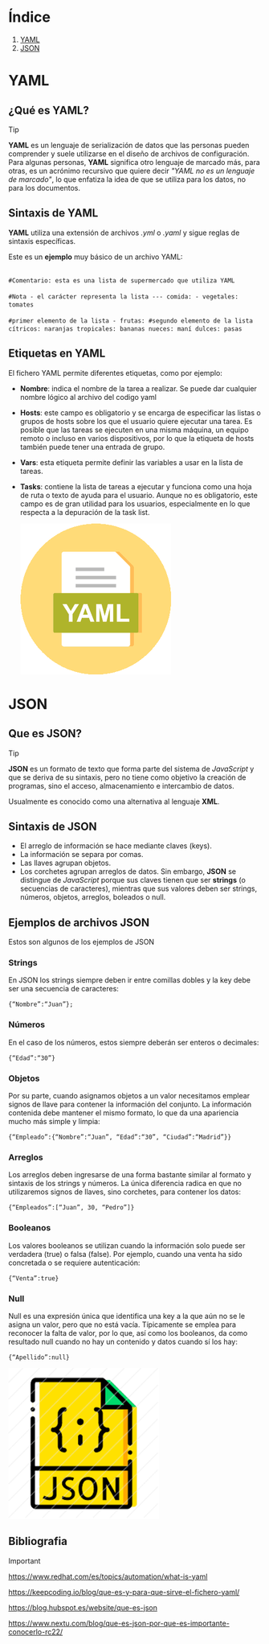 # Índice   
1. [YAML](#id1)
2. [JSON](#id2)


# YAML<a name="id1"></a>

## ¿Qué es YAML?
>[!Tip]
>
>**YAML** es un lenguaje de serialización de datos que las personas pueden comprender y suele utilizarse en el diseño de archivos de configuración. Para algunas personas, **YAML** significa otro lenguaje de marcado más, 
>para otras, es un acrónimo recursivo que quiere decir _"YAML no es un lenguaje de marcado"_, lo que enfatiza la idea de que se utiliza para los datos, no para los documentos. 



## Sintaxis de YAML

**YAML** utiliza una extensión de archivos *.yml* o *.yaml* y sigue reglas de sintaxis específicas. 

Este es un **ejemplo** muy básico de un archivo YAML:
```

#Comentario: esta es una lista de supermercado que utiliza YAML 
 
#Nota - el carácter representa la lista --- comida: - vegetales: tomates 
 
#primer elemento de la lista - frutas: #segundo elemento de la lista cítricos: naranjas tropicales: bananas nueces: maní dulces: pasas
  ```

## Etiquetas en YAML
El fichero YAML permite diferentes etiquetas, como por ejemplo:

+ **Nombre**: indica el nombre de la tarea a realizar. Se puede dar cualquier nombre lógico al archivo del codigo yaml
+ **Hosts**: este campo es obligatorio y se encarga de especificar las listas o grupos de hosts sobre los que el usuario quiere ejecutar una tarea. Es posible que las tareas se ejecuten en una misma máquina, un equipo remoto o incluso en varios dispositivos, por lo que la etiqueta de hosts también puede tener una entrada de grupo.
+ **Vars**: esta etiqueta permite definir las variables a usar en la lista de tareas.
+ **Tasks**: contiene la lista de tareas a ejecutar y funciona como una hoja de ruta o texto de ayuda para el usuario. Aunque no es obligatorio, este campo es de gran utilidad para los usuarios, especialmente en lo que respecta a la depuración de la task list.

  ![Image yaml](https://github.com/MarcRoviraP/InfoYamlJson/blob/main/img/yaml.png)

# JSON<a name="id2"></a>
## Que es JSON?
>[!Tip]
>**JSON** es un formato de texto que forma parte del sistema de *JavaScript* y que se deriva de su sintaxis, pero no tiene como objetivo la creación de programas, sino el acceso, almacenamiento e intercambio de datos.
>
>Usualmente es conocido como una alternativa al lenguaje **XML**.

## Sintaxis de JSON
+ El arreglo de información se hace mediante claves (keys).
+ La información se separa por comas.
+ Las llaves agrupan objetos.
+ Los corchetes agrupan arreglos de datos.
Sin embargo, **JSON** se distingue de *JavaScript* porque sus claves tienen que ser **strings** (o secuencias de caracteres), mientras que sus valores deben ser strings, números, objetos, arreglos, boleados o null.

## Ejemplos de archivos JSON

Estos son algunos de los ejemplos de JSON

### Strings
En JSON los strings siempre deben ir entre comillas dobles y la key debe ser una secuencia de caracteres:
```
{“Nombre”:“Juan”};
```
### Números

En el caso de los números, estos siempre deberán ser enteros o decimales:
```
{“Edad”:“30”}
```
### Objetos
Por su parte, cuando asignamos objetos a un valor necesitamos emplear signos de llave para contener la información del conjunto. La información contenida debe mantener el mismo formato, lo que da una apariencia mucho más simple y limpia:
```
{“Empleado”:{“Nombre”:“Juan”, “Edad”:“30”, “Ciudad”:“Madrid”}}
```
### Arreglos
Los arreglos deben ingresarse de una forma bastante similar al formato y sintaxis de los strings y números. La única diferencia radica en que no utilizaremos signos de llaves, sino corchetes, para contener los datos:
```
{“Empleados”:[“Juan”, 30, “Pedro”]}
```
### Booleanos
Los valores booleanos se utilizan cuando la información solo puede ser verdadera (true) o falsa (false). Por ejemplo, cuando una venta ha sido concretada o se requiere autenticación:
```
{“Venta”:true}
```
### Null
Null es una expresión única que identifica una key a la que aún no se le asigna un valor, pero que no está vacía. Típicamente se emplea para reconocer la falta de valor, por lo que, así como los booleanos, da como resultado null cuando no hay un contenido y datos cuando sí los hay:
```
{“Apellido”:null}
```
 ![Image JSON](https://github.com/MarcRoviraP/InfoYamlJson/blob/main/img/json.png)

## Bibliografia
>[!Important]
>https://www.redhat.com/es/topics/automation/what-is-yaml
>
>https://keepcoding.io/blog/que-es-y-para-que-sirve-el-fichero-yaml/
>
>https://blog.hubspot.es/website/que-es-json
>
>https://www.nextu.com/blog/que-es-json-por-que-es-importante-conocerlo-rc22/
>
